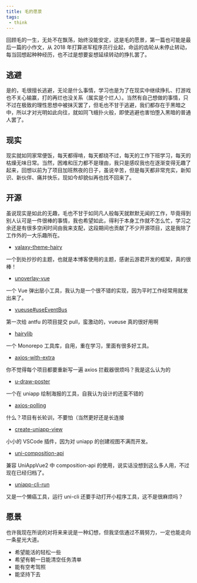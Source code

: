 ```yaml
---
title: 毛的愿景
tags:
 - think
---
```


回顾毛的一生，无处不在飘荡，始终没能安定，这是毛的愿景，第一篇也可能是最后一篇的小作文，从 2018 年打算进军程序员行业起，命运的齿轮从未停止转动，每当回想起种种经历，也不过是想要妄想延续转动的挣扎罢了。

<!-- more -->

## 逃避

是的，毛很擅长逃避，无论是什么事情，学习也是为了在现实中继续挣扎、打游戏也不关心输赢，打的再烂也没关系（属实是个烂人）。当然有自己想做的事情，只不过在极致的理性思想中被抹灭罢了，但毛也不甘于逃避，我们都存在于黑暗之中，所以才对光明如此向往，就如同飞蛾扑火般，即使逃避也害怕堕入黑暗的普通人罢了。

## 现实

现实就如同家常便饭，每天都得啃，每天都绕不过，每天的工作下班学习，每天的枯燥无味日常。当然，困难和压力都不是理由，我只是感叹我也在逐渐变得无趣了起来，回想以前为了项目加班熬夜的日子，虽说辛苦，但是每天都非常充实，新知识、新伙伴、痛并快乐，现如今却貌似再也找不回来了。

## 开源

虽说现实是如此的无趣，毛也不甘于如同凡人般每天就默默无闻的工作，毕竟得到别人认可是一件很棒的事情，我也希望如此，得利于本身工作就不怎么忙，学习之余还是有很多空闲时间由我来支配，这段期间也贡献了不少开源项目，这是我除了工作外的一大乐趣所在。

- [valaxy-theme-hairy](https://github.com/TuiMao233/valaxy-theme-hairy)

一个到处抄抄的主题，也就是本博客使用的主题，感谢云游君开发的框架，真的很棒！

- [unoverlay-vue](https://github.com/TuiMao233/unoverlay-vue)

一个 Vue 弹出层小工具，我认为是一个很不错的实现，因为平时工作经常用就发出来了。

- [vueuse#useEventBus](https://github.com/vueuse/vueuse/pull/647)

第一次给 antfu 的项目提交 pull，蛮激动的，vueuse 真的很好用啊

- [hairylib](https://github.com/TuiMao233/hairylib)

一个 Monorepo 工具库，自用，重在学习，里面有很多好工具。

- [axios-with-extra](https://github.com/TuiMao233/axios-with-extra)

你不觉得每个项目都要重新写一遍 axios 拦截器很烦吗？我是这么认为的

- [u-draw-poster](https://github.com/TuiMao233/u-draw-poster)

一个在 uniapp 绘制海报的工具，自我认为设计的还蛮不错的

- [axios-polling](https://github.com/TuiMao233/axios-polling)

什么？项目有长轮训，不要怕（当然更好还是长连接

- [create-uniapp-view](https://github.com/TuiMao233/create-uniapp-view)

小小的 VSCode 插件，因为对 uniapp 的创建视图不满而开发。

- [uni-composition-api](https://github.com/TuiMao233/uni-composition-api)

兼容 UniAppVue2 中 composition-api 的使用，说实话没想到这么多人用，不过现在已经归档了。

- [uniapp-cli-run](https://github.com/TuiMao233/uniapp-cli-run)

又是一个懒癌工具，运行 uni-cli 还要手动打开小程序工具，这不是很麻烦吗？

## 愿景

也许我现在所说的对将来来说是一种幻想，但我坚信通过不屑努力，一定也能走向一条星光大道。

- 希望能活的轻松一些
- 希望有朝一日能清空任务清单
- 能有空考驾照
- 能坚持下去
